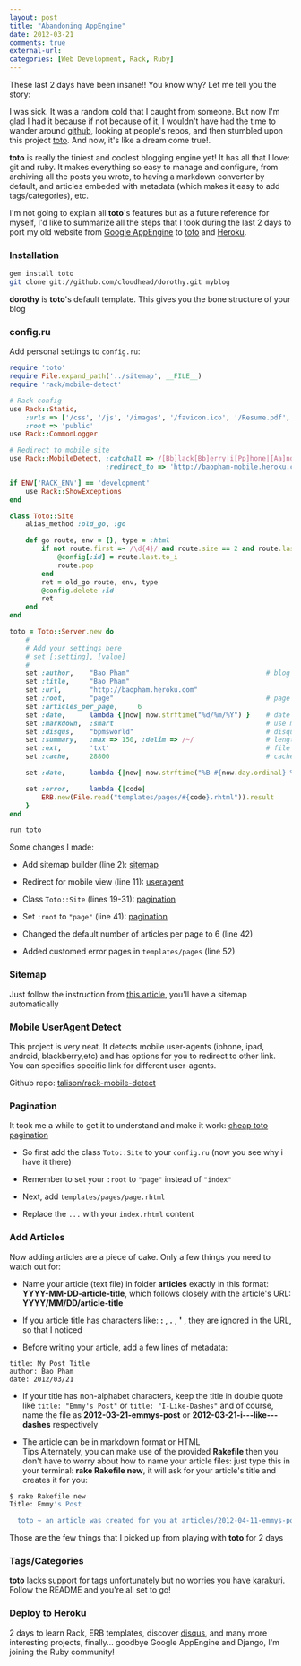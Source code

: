 ```yaml
---
layout: post
title: "Abandoning AppEngine"
date: 2012-03-21
comments: true
external-url:
categories: [Web Development, Rack, Ruby]
---
```


These last 2 days have been insane!! You know why? Let me tell you the story:

I was sick. It was a random cold that I caught from someone. But now I'm glad I had it because if not because of it, I wouldn't have had the time to wander around [github](https://github.com), looking at people's repos, and then stumbled upon this project [toto](https://github.com/cloudhead/toto). And now, it's like a dream come true!.
<!--more-->

**toto** is really the tiniest and coolest blogging engine yet! It has all that I love: git and ruby. It makes everything so easy to manage and configure, from archiving all the posts you wrote, to having a markdown converter by default, and articles embeded with metadata (which makes it easy to add tags/categories), etc.

I'm not going to explain all **toto**'s features but as a future reference for myself, I'd like to summarize all the steps that I took during the last 2 days to port my old website from [Google AppEngine](http://code.google.com/appengine/) to [toto](https://github.com/cloudhead/toto) and [Heroku](http://www.heroku.com/).

### Installation
```bash
gem install toto
git clone git://github.com/cloudhead/dorothy.git myblog
```

**dorothy** is **toto**'s default template. This gives you the bone structure of your blog

### config.ru

Add personal settings to `config.ru`:

```ruby
require 'toto'
require File.expand_path('../sitemap', __FILE__)
require 'rack/mobile-detect'

# Rack config
use Rack::Static,
    :urls => ['/css', '/js', '/images', '/favicon.ico', '/Resume.pdf', 'BingSiteAuth.xml', '/robots.txt'],
    :root => 'public'
use Rack::CommonLogger

# Redirect to mobile site
use Rack::MobileDetect, :catchall => /[Bb]lack[Bb]erry|i[Pp]hone|[Aa]ndroid/,
                        :redirect_to => 'http://baopham-mobile.heroku.com/'

if ENV['RACK_ENV'] == 'development'
    use Rack::ShowExceptions
end

class Toto::Site
    alias_method :old_go, :go

    def go route, env = {}, type = :html
        if not route.first =~ /\d{4}/ and route.size == 2 and route.last =~ /(\d+)/
            @config[:id] = route.last.to_i
            route.pop
        end
        ret = old_go route, env, type
        @config.delete :id
        ret
    end
end

toto = Toto::Server.new do
    #
    # Add your settings here
    # set [:setting], [value]
    #
    set :author,    "Bao Pham"                                  # blog author
    set :title,     "Bao Pham"
    set :url,       "http://baopham.heroku.com"
    set :root,      "page"                                      # page to load on /
    set :articles_per_page,     6
    set :date,      lambda {|now| now.strftime("%d/%m/%Y") }    # date format for articles
    set :markdown,  :smart                                      # use markdown + smart-mode
    set :disqus,    "bpmsworld"                                 # disqus id, or false
    set :summary,   :max => 150, :delim => /~/                  # length of article summary and delimiter
    set :ext,       'txt'                                       # file extension for articles
    set :cache,     28800                                       # cache duration, in seconds

    set :date,      lambda {|now| now.strftime("%B #{now.day.ordinal} %Y") }

    set :error,     lambda {|code|
        ERB.new(File.read("templates/pages/#{code}.rhtml")).result
    }
end

run toto
```

Some changes I made:

- Add sitemap builder (line 2): [sitemap](#sitemap)

- Redirect for mobile view (line 11): [useragent](#useragent)

- Class `Toto::Site` (lines 19-31): [pagination](#paginate)

- Set `:root` to `"page"` (line 41): [pagination](#paginate)

- Changed the default number of articles per page to 6 (line 42)

- Added customed error pages in `templates/pages` (line 52)

<h3 id="sitemap">Sitemap</h3>

Just follow the instruction from [this article](http://artemk.name/2011/06/01/sitemap-in-toto/), you'll have a sitemap automatically

<h3 id="useragent">Mobile UserAgent Detect</h3>

This project is very neat. It detects mobile user-agents (iphone, ipad, android, blackberry,etc) and has options for you to redirect to other link. You can specifies specific link for different user-agents.

Github repo: [talison/rack-mobile-detect](https://github.com/talison/rack-mobile-detect)

<h3 id="paginate">Pagination</h3>

It took me a while to get it to understand and make it work: [cheap toto pagination](http://vincentwoo.com/2011/02/23/cheap-toto-pagination/)

- So first add the class `Toto::Site` to your `config.ru` (now you see why i have it there)

- Remember to set your `:root` to `"page"` instead of `"index"`

- Next, add `templates/pages/page.rhtml`

- Replace the `...` with your `index.rhtml` content

### Add Articles

Now adding articles are a piece of cake. Only a few things you need to watch out for:

- Name your article (text file) in folder **articles** exactly in this format: **YYYY-MM-DD-article-title**, which follows closely with the article's URL: **YYYY/MM/DD/article-title**

- If you article title has characters like: **:** , **.** , **'** , they are ignored in the URL, so that I noticed

- Before writing your article, add a few lines of metadata:

```
title: My Post Title
author: Bao Pham
date: 2012/03/21
```

- If your title has non-alphabet characters, keep the title in double quote like `title: "Emmy's Post"` or `title: "I-Like-Dashes"` and of course, name the file as **2012-03-21-emmys-post** or **2012-03-21-i---like---dashes** respectively

- The article can be in markdown format or HTML  
<span class="label label-info">Tips</span> Alternately, you can make use of the provided **Rakefile** then you don't have to worry about how to name your article files: just type this in your terminal: **rake Rakefile new**, it will ask for your article's title and creates it for you:

```bash
$ rake Rakefile new
Title: Emmy's Post

  toto ~ an article was created for you at articles/2012-04-11-emmys-post.txt.
```

Those are the few things that I picked up from playing with **toto** for 2 days

### Tags/Categories

**toto** lacks support for tags unfortunately but no worries you have [karakuri](https://github.com/5v3n/karakuri). Follow the README and you're all set to go!

### Deploy to Heroku

2 days to learn Rack, ERB templates, discover [disqus](http://disqus.com/), and many more interesting projects, finally... goodbye Google AppEngine and Django, I'm joining the Ruby community!
